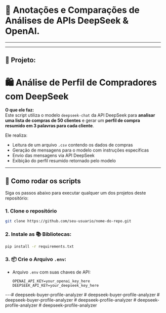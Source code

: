# 🤖 Anotações e Comparações de Análises de APIs DeepSeek & OpenAI.
---

---

## 📁 Projeto:
# 🛍️ Análise de Perfil de Compradores com DeepSeek

**O que ele faz:**  
Este script utiliza o modelo `deepseek-chat` da API DeepSeek para **analisar uma lista de compras de 50 clientes** e gerar um **perfil de compra resumido em 3 palavras para cada cliente**.

Ele realiza:

- Leitura de um arquivo `.csv` contendo os dados de compras  
- Geração de mensagens para o modelo com instruções específicas  
- Envio das mensagens via API DeepSeek  
- Exibição do perfil resumido retornado pelo modelo  

---

## 🚀 Como rodar os scripts

Siga os passos abaixo para executar qualquer um dos projetos deste repositório:

### 1. Clone o repositório

```bash
git clone https://github.com/seu-usuario/nome-do-repo.git
```
### 2. Instale as 📚 Bibliotecas:
```bash
pip install -r requirements.txt
```
### 3. 📦 Crie o Arquivo `.env`:

- Arquivo `.env` com suas chaves de API:
  ```env
  OPENAI_API_KEY=your_openai_key_here
  DEEPSEEK_API_KEY=your_deepseek_key_here
---#   d e e p s e e k - b u y e r - p r o f i l e - a n a l y z e r  
 #   d e e p s e e k - b u y e r - p r o f i l e - a n a l y z e r  
 #   d e e p s e e k - b u y e r - p r o f i l e - a n a l y z e r  
 #   d e e p s e e k - p r o f i l e - a n a l y z e r  
 #   d e e p s e e k - p r o f i l e - a n a l y z e r  
 #   d e e p s e e k - p r o f i l e - a n a l y z e r  
 